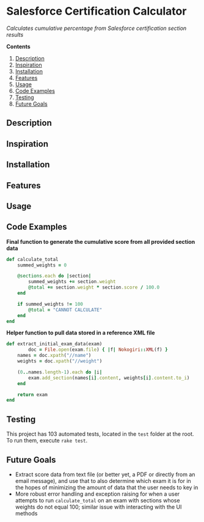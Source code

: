 # Salesforce Certification Calculator

*Calculates cumulative percentage from Salesforce certification section results*

**Contents**
1. [Description](https://github.com/jtreeves/salesforce_certification_calculator#description)
2. [Inspiration](https://github.com/jtreeves/salesforce_certification_calculator#inspiration)
3. [Installation](https://github.com/jtreeves/salesforce_certification_calculator#installation)
4. [Features](https://github.com/jtreeves/salesforce_certification_calculator#features)
5. [Usage](https://github.com/jtreeves/salesforce_certification_calculator#usage)
6. [Code Examples](https://github.com/jtreeves/salesforce_certification_calculator#code-examples)
7. [Testing](https://github.com/jtreeves/salesforce_certification_calculator#testing)
8. [Future Goals](https://github.com/jtreeves/salesforce_certification_calculator#future-goals)

## Description

## Inspiration

## Installation

## Features

## Usage

## Code Examples

**Final function to generate the cumulative score from all provided section data**
```ruby
def calculate_total
    summed_weights = 0

    @sections.each do |section|
        summed_weights += section.weight
        @total += section.weight * section.score / 100.0
    end

    if summed_weights != 100
        @total = "CANNOT CALCULATE"
    end
end
```

**Helper function to pull data stored in a reference XML file**
```ruby
def extract_initial_exam_data(exam)
        doc = File.open(exam.file) { |f| Nokogiri::XML(f) }
    names = doc.xpath("//name")
    weights = doc.xpath("//weight")

    (0..names.length-1).each do |i|
        exam.add_section(names[i].content, weights[i].content.to_i)
    end

    return exam
end
```

## Testing

This project has 103 automated tests, located in the `test` folder at the root. To run them, execute `rake test`.

## Future Goals

- Extract score data from text file (or better yet, a PDF or directly from an email message), and use that to also determine which exam it is for in the hopes of minimizing the amount of data that the user needs to key in
- More robust error handling and exception raising for when a user attempts to run `calculate_total` on an exam with sections whose weights do not equal 100; similar issue with interacting with the UI methods